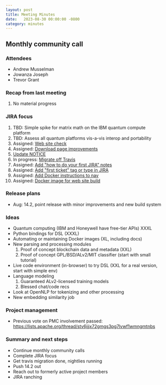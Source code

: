 ```yaml
---
layout: post
title: Meeting Minutes
date:   2023-08-30 00:00:00 -0800
category: minutes
---
```

## Monthly community call

### Attendees
* Andrew Musselman
* Jowanza Joseph
* Trevor Grant

### Recap from last meeting
1. No material progress

### JIRA focus
1. TBD: Simple spike for matrix math on the IBM quantum compute platform
1. TBD: Assess all quantum platforms vis-a-vis interop and portability
1. Assigned: [Web site check](https://issues.apache.org/jira/browse/MAHOUT-2152)
1. Assigned: [Download page improvements](https://issues.apache.org/jira/browse/MAHOUT-2153)
1. [Update NOTICE](https://issues.apache.org/jira/browse/MAHOUT-2154)
1. In progress: [Migrate off Travis](https://issues.apache.org/jira/browse/MAHOUT-2149)
1. Assigned: [Add "how to do your first JIRA" notes](https://issues.apache.org/jira/browse/MAHOUT-2156)
1. Assigned: [Add "first ticket" tag or type in JIRA](https://issues.apache.org/jira/browse/MAHOUT-2157)
1. Assigned: [Add Docker instructions to nav](https://issues.apache.org/jira/browse/MAHOUT-2159)
1. Assigned: [Docker image for web site build](https://issues.apache.org/jira/browse/MAHOUT-2165)


### Release plans
* Aug: 14.2, point release with minor improvements and new build system

### Ideas 
* Quantum computing (IBM and Honeywell have free-tier APIs) XXXL
* Python bindings for DSL (XXXL)
* Automating or maintaining Docker images (XL, including docs)
* New parsing and processing modules
  1. Proof of concept blockchain data and metadata (XXL)
  1. Proof of concept GPL/BSD/ALv2/MIT classifier (start with small tutorial)
* Live code environment (in-browser) to try DSL (XXL for a real version, start with simple env)
* Language modeling
  1. Guaranteed ALv2-licensed training models
  1. Blessed chat/code recs
* Look at OpenNLP for tokenizing and other processing
* New embedding similarity job

### Project management
* Previous vote on PMC involvement passed: https://lists.apache.org/thread/stv6jjjx72gmgs3pg7lvwf1wmngmtnbs

### Summary and next steps 
* Continue monthly community calls
* Complete JIRA focus
* Get travis migration done, nightlies running
* Push 14.2 out
* Reach out to formerly active project members
* JIRA ranching
